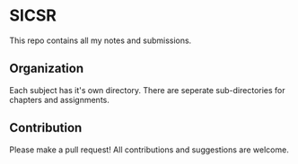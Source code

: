 # SICSR
This repo contains all my notes and submissions.

## Organization
Each subject has it's own directory. There are seperate sub-directories for chapters and assignments.

## Contribution
Please make a pull request! All contributions and suggestions are welcome.

